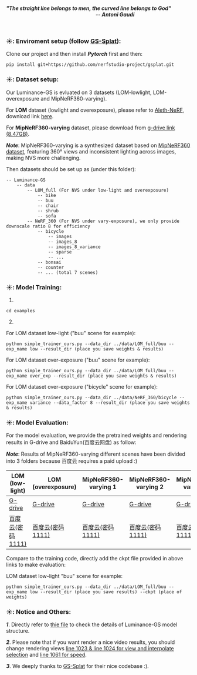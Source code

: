 <br/>

***"The straight line belongs to men, the curved line belongs to God"
\
&ensp; &ensp; &ensp; &ensp; &ensp; &ensp; &ensp; &ensp; &ensp; &ensp; &ensp; &ensp; &ensp; &ensp; &ensp; &ensp; &ensp; &ensp; &ensp; &ensp; &ensp; &ensp; &ensp; &ensp;-- Antoni Gaudi***

<br/>

### ☀️: Enviroment setup (follow [GS-Splat](https://github.com/nerfstudio-project/gsplat)):

Clone our project and then install ***Pytorch*** first and then:

```
pip install git+https://github.com/nerfstudio-project/gsplat.git
```

### ☀️: Dataset setup:
Our Luminance-GS is evluated on 3 datasets (LOM-lowlight, LOM-overexposure and MipNeRF360-varying).

For **LOM** dataset (lowlight and overexposure), please refer to [Aleth-NeRF](https://github.com/cuiziteng/Aleth-NeRF), download link [here](https://drive.google.com/file/d/1orgKEGApjwCm6G8xaupwHKxMbT2s9IAG/view).

For **MipNeRF360-varying** dataset, please download from [g-drive link (8.47GB)](https://drive.google.com/file/d/1x0EHT5z9ZrA6JV7-y8A8ijQNFCRTjVMW/view?usp=sharing).

***Note***: MipNeRF360-varying is a synthesized dataset based on [MipNeRF360 dataset](https://jonbarron.info/mipnerf360/), featuring 360° views and inconsistent lighting across images, making NVS more challenging.

Then datasets should be set up as (under this folder):

```
-- Luminance-GS
    -- data
        -- LOM_full (For NVS under low-light and overexposure)
            -- bike
            -- buu
            -- chair
            -- shrub
            -- sofa
        -- NeRF_360 (For NVS under vary-exposure), we only provide downscale ratio 8 for efficiency
            -- bicycle
                -- images
                -- images_8
                -- images_8_variance
                -- sparse
                -- ...
            -- bonsai
            -- counter
            -- ... (total 7 scenes)
```

### ☀️: Model Training:

1. 
```
cd examples
```

2.
For LOM dataset low-light ("buu" scene for example):
```
python simple_trainer_ours.py --data_dir ../data/LOM_full/buu --exp_name low --result_dir (place you save weights & results)
```

For LOM dataset over-exposure ("buu" scene for example):
```
python simple_trainer_ours.py --data_dir ../data/LOM_full/buu --exp_name over_exp --result_dir (place you save weights & results)
```

For LOM dataset over-exposure ("bicycle" scene for example):
```
python simple_trainer_ours.py --data_dir ../data/NeRF_360/bicycle --exp_name variance --data_factor 8 --result_dir (place you save weights & results)
```

### ☀️: Model Evaluation:
For the model evaluation, we provide the pretrained weights and rendering results in G-drive and BaiduYun(百度云网盘) as follow:

***Note***: Results of MipNeRF360-varying different scenes have been divided into 3 folders because 百度云 requires a paid upload :)

| LOM (low-light) | LOM (overexposure) | MipNeRF360-varying 1 | MipNeRF360-varying 2 | MipNeRF360-varying 3 | 
|  ---- |  ---- | ---- | ---- | ----  | 
|  [G-drive](https://drive.google.com/file/d/1Za6WbdZyMfJYPTziDvJj-hmLpQ5sh7TD/view?usp=sharing) | [G-drive](https://drive.google.com/file/d/1bF-tKc_UYRYfRcMvsoe4BzzKmnFVvbPM/view?usp=sharing)  | [G-drive](https://drive.google.com/file/d/1ON4rWEeU578axI5aMbXDFvWig17HO7gh/view?usp=sharing) | [G-drive](https://drive.google.com/file/d/1fkpVjBlsbT4PX73rhYixwig8XUIReg3t/view?usp=sharing)  |  [G-drive](https://drive.google.com/file/d/1MJK-FX3qDDwyj3fXskTFp_Bca-RNRTok/view?usp=sharing) |
|  [百度云(密码 1111)](https://pan.baidu.com/s/1BxaKkQ_7vr1A_AbLFhoYAg)   | [百度云(密码 1111)](https://pan.baidu.com/s/1X8ysXnO4MFGJP_bpPjtmYQ)  | [百度云(密码 1111)](https://pan.baidu.com/s/1wHdbB4GJ9zfixf2NUnijyA) |  [百度云(密码 1111)](https://pan.baidu.com/s/1jflRw246RPwNAgqhpDx2_w) |  [百度云(密码 1111)](https://pan.baidu.com/s/1WbQ1tcJP1xg3F-fdRK-Saw) |


Compare to the training code, directly add the ckpt file provided in above links to make evaluation:

LOM dataset low-light "buu" scene for example:
```
python simple_trainer_ours.py --data_dir ../data/LOM_full/buu --exp_name low --result_dir (place you save results) --ckpt (place of weights)
```


### ☀️: Notice and Others:

***1***. Directly refer to [thie file](https://github.com/cuiziteng/Luminance-GS/blob/main/Luminance-GS/examples/simple_trainer_ours.py) to check the details of Luminance-GS model structure.

***2***. Please note that if you want render a nice video results, you should change rendering views [line 1023 & line 1024 for view and interpolate selection](https://github.com/cuiziteng/Luminance-GS/blob/e963cb1bcd285e5416383a9d034d5e89fb9c0d3a/Luminance-GS/examples/simple_trainer_ours.py#L1023) and [line 1061 for speed](https://github.com/cuiziteng/Luminance-GS/blob/e963cb1bcd285e5416383a9d034d5e89fb9c0d3a/Luminance-GS/examples/simple_trainer_ours.py#L1061).

***3***. We deeply thanks to [GS-Splat](https://github.com/nerfstudio-project/gsplat) for their nice codebase :).


